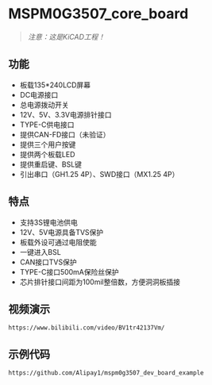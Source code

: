 # MSPM0G3507_core_board
 
>_注意：这是KiCAD工程！_

## 功能

* 板载135*240LCD屏幕
* DC电源接口
* 总电源拨动开关
* 12V、5V、3.3V电源排针接口
* TYPE-C供电接口
* 提供CAN-FD接口（未验证）
* 提供三个用户按键
* 提供两个板载LED
* 提供重启键、BSL键
* 引出串口（GH1.25 4P）、SWD接口（MX1.25 4P）

## 特点

* 支持3S锂电池供电
* 12V、5V电源具备TVS保护
* 板载外设可通过电阻使能
* 一键进入BSL
* CAN接口TVS保护
* TYPE-C接口500mA保险丝保护
* 芯片排针接口间距为100mil整倍数，方便洞洞板插接

## 视频演示
`https://www.bilibili.com/video/BV1tr42137Vm/`
## 示例代码
`https://github.com/Alipay1/mspm0g3507_dev_board_example`
